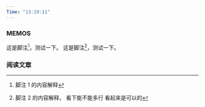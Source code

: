 ```yaml
---
Time: "13:19:11"
---
```


### MEMOS

这是脚注[^1]，测试一下。
这是脚注[^2]，测试一下。

[^1]: 脚注 1 的内容解释
[^2]: 脚注 2 的内容解释，
	看下能不能多行
		看起来是可以的

### 阅读文章







